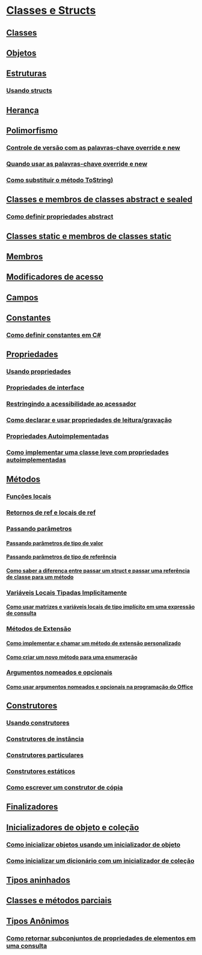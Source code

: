 # [Classes e Structs](index.md)
## [Classes](classes.md)
## [Objetos](objects.md)
## [Estruturas](structs.md)
### [Usando structs](using-structs.md)
## [Herança](inheritance.md)
## [Polimorfismo](polymorphism.md)
### [Controle de versão com as palavras-chave override e new](versioning-with-the-override-and-new-keywords.md)
### [Quando usar as palavras-chave override e new](knowing-when-to-use-override-and-new-keywords.md)
### [Como substituir o método ToString)](how-to-override-the-tostring-method.md)
## [Classes e membros de classes abstract e sealed](abstract-and-sealed-classes-and-class-members.md)
### [Como definir propriedades abstract](how-to-define-abstract-properties.md)
## [Classes static e membros de classes static](static-classes-and-static-class-members.md)
## [Membros](members.md)
## [Modificadores de acesso](access-modifiers.md)
## [Campos](fields.md)
## [Constantes](constants.md)
### [Como definir constantes em C#](how-to-define-constants.md)
## [Propriedades](properties.md)
### [Usando propriedades](using-properties.md)
### [Propriedades de interface](interface-properties.md)
### [Restringindo a acessibilidade ao acessador](restricting-accessor-accessibility.md)
### [Como declarar e usar propriedades de leitura/gravação](how-to-declare-and-use-read-write-properties.md)
### [Propriedades Autoimplementadas](auto-implemented-properties.md)
### [Como implementar uma classe leve com propriedades autoimplementadas](how-to-implement-a-lightweight-class-with-auto-implemented-properties.md)
## [Métodos](methods.md)
### [Funções locais](local-functions.md)
### [Retornos de ref e locais de ref](ref-returns.md)
### [Passando parâmetros](passing-parameters.md)
#### [Passando parâmetros de tipo de valor](passing-value-type-parameters.md)
#### [Passando parâmetros de tipo de referência](passing-reference-type-parameters.md)
#### [Como saber a diferença entre passar um struct e passar uma referência de classe para um método](how-to-know-the-difference-passing-a-struct-and-passing-a-class-to-a-method.md)
### [Variáveis Locais Tipadas Implicitamente](implicitly-typed-local-variables.md)
#### [Como usar matrizes e variáveis locais de tipo implícito em uma expressão de consulta](how-to-use-implicitly-typed-local-variables-and-arrays-in-a-query-expression.md)
### [Métodos de Extensão](extension-methods.md)
#### [Como implementar e chamar um método de extensão personalizado](how-to-implement-and-call-a-custom-extension-method.md)
#### [Como criar um novo método para uma enumeração](how-to-create-a-new-method-for-an-enumeration.md)
### [Argumentos nomeados e opcionais](named-and-optional-arguments.md)
#### [Como usar argumentos nomeados e opcionais na programação do Office](how-to-use-named-and-optional-arguments-in-office-programming.md)
## [Construtores](constructors.md)
### [Usando construtores](using-constructors.md)
### [Construtores de instância](instance-constructors.md)
### [Construtores particulares](private-constructors.md)
### [Construtores estáticos](static-constructors.md)
### [Como escrever um construtor de cópia](how-to-write-a-copy-constructor.md)
## [Finalizadores](destructors.md)
## [Inicializadores de objeto e coleção](object-and-collection-initializers.md)
### [Como inicializar objetos usando um inicializador de objeto](how-to-initialize-objects-by-using-an-object-initializer.md)
### [Como inicializar um dicionário com um inicializador de coleção](how-to-initialize-a-dictionary-with-a-collection-initializer.md)
## [Tipos aninhados](nested-types.md)
## [Classes e métodos parciais](partial-classes-and-methods.md)
## [Tipos Anônimos](anonymous-types.md)
### [Como retornar subconjuntos de propriedades de elementos em uma consulta](how-to-return-subsets-of-element-properties-in-a-query.md)
